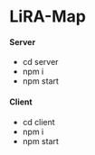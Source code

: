 # LiRA-Map


#### Server
 - cd server
 - npm i
 - npm start

#### Client
 - cd client
 - npm i
 - npm start
